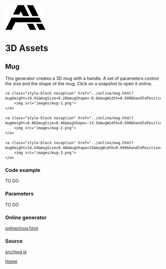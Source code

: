 <img class="logo" src="../assets/logo/logo.png">


# 3D Assets


## Mug

This generator creates a 3D mug with a handle. A set of
parameters control the size and the shape of the mug. Click
on a snapshot to open it online.

<p class="gallery">

	<a class="style-block nocaption" href="../online/mug.html?mugHeight=19.91&mugSize=9.28&mugShape=-0.6&mugWidth=0.999&handlePosition=75&handleHeight=17.82&handleSize=9.14&handleShape=-17.3&handleWidth=1.84&handleThickness=0.36&complexity=63.02&complexityHandle=23.16">
		<img src="images/mug-1.png">
	</a>

	<a class="style-block nocaption" href="../online/mug.html?mugHeight=9.86&mugSize=8.46&mugShape=-13.5&mugWidth=0.699&handlePosition=56&handleHeight=6.9&handleSize=5.66&handleShape=40&handleWidth=1.04&handleThickness=0.76&complexity=89.79&complexityHandle=53.03">
		<img src="images/mug-2.png">
	</a>

	<a class="style-block nocaption" href="../online/mug.html?mugHeight=14.54&mugSize=9.48&mugShape=15&mugWidth=0.699&handlePosition=-100&handleHeight=6.9&handleSize=5.66&handleShape=-16.8&handleWidth=2&handleThickness=0.76&complexity=100&complexityHandle=53.03">
		<img src="images/mug-3.png">
	</a>

</p>


### Code example

TO DO

<!--
```js
import { concrete } from "tsl-textures/concrete.js";

model.material.normalNode = concrete ( {
	scale: 2,
	density: 0.5,
	bump: 0.5,
	seed: 0
} );
```
-->


### Parameters

TO DO

<!--
* `scale` &ndash; level of details of the pattern, higher value generates finer details, [0, 4]
* `density` &ndash; pattern density [0,1]
* `bump` &ndash; bumpiness (height) of grains, negative bumps make dents [-2,2]
* `seed` &ndash; number for the random generator, each value generates specific pattern
-->

### Online generator

[online/mug.html](../online/mug.html)

### Source

[src/mug.js](https://github.com/boytchev/assets/blob/main/src/mug.js)

		
<div class="footnote">
	<a href="../">Home</a>
</div>